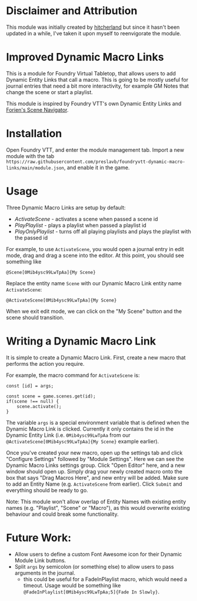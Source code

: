 # Disclaimer and Attribution
This module was initially created by [hitcherland](https://github.com/hitcherland) but since it hasn't been updated in a while, I've taken it upon myself to reenvigorate the module.

# Improved Dynamic Macro Links

This is a module for Foundry Virtual Tabletop, that allows users to add Dynamic Entity Links that call a macro.
This is going to be mostly useful for journal entries that need a bit more interactivity, for example GM Notes that change the scene or start a playlist.

This module is inspired by Foundry VTT's own Dynamic Entity Links and [Forien's Scene Navigator](https://github.com/Forien/foundryvtt-forien-scene-navigator).

# Installation

Open Foundry VTT, and enter the module management tab. Import a new module with the tab `https://raw.githubusercontent.com/preslavb/foundryvtt-dynamic-macro-links/main/module.json`, and enable it in the game.

# Usage

Three Dynamic Macro Links are setup by default:

* *ActivateScene* - activates a scene when passed a scene id
* *PlayPlaylist* - plays a playlist when passed a playlist id
* *PlayOnlyPlaylist* - turns off all playing playlists and plays the playlist with the passed id

For example, to use `ActivateScene`, you would open a journal entry in edit mode, drag and drag a scene into the editor.
At this point, you should see something like 

    @Scene[0Mib4ysc99LwTpAa]{My Scene}


Replace the entity name `Scene` with our Dynamic Macro Link entity name `ActivateScene`:

    @ActivateScene[0Mib4ysc99LwTpAa]{My Scene}

When we exit edit mode, we can click on the "My Scene" button and the scene should transition.

# Writing a Dynamic Macro Link

It is simple to create a Dynamic Macro Link. First, create a new macro that performs the action
you require.

For example, the macro command for `ActivateScene` is:

    const [id] = args;

    const scene = game.scenes.get(id);
    if(scene !== null) {
        scene.activate();
    }

The variable `args` is a special environment variable that is defined when the Dynamic Macro Link is clicked.
Currently it only contains the id in the Dynamic Entity Link (i.e. `0Mib4ysc99LwTpAa` from our `@ActivateScene[0Mib4ysc99LwTpAa]{My Scene}` example earlier).

Once you've created your new macro, open up the settings tab and click "Configure Settings" followed by "Module Settings". Here we can see the 
Dynamic Macro Links settings group. Click "Open Editor" here, and a new window should open up. Simply drag your newly created macro onto the box that says
"Drag Macros Here", and new entry will be added. Make sure to add an Entity Name (e.g. `ActivateScene` from earlier). Click `Submit` and everything should be ready
to go.

Note: This module won't allow overlap of Entity Names with existing entity names (e.g. "Playlist", "Scene" or "Macro"), as this would overwrite existing behaviour and could break some functionality.

# Future Work:

* Allow users to define a custom Font Awesome icon for their Dynamic Module Link buttons.
* Split `args` by semicolon (or something else) to allow users to pass arguments in the journal.
  * this could be useful for a FadeInPlaylist macro, which would need a timeout. Usage would be something like `@FadeInPlaylist[0Mib4ysc99LwTpAa;5]{Fade In Slowly}`.